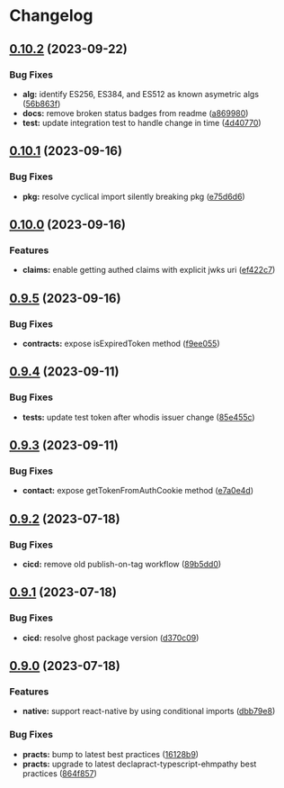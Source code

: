 # Changelog

## [0.10.2](https://github.com/whodisio/simple-jwt-auth/compare/v0.10.1...v0.10.2) (2023-09-22)


### Bug Fixes

* **alg:** identify ES256, ES384, and ES512 as known asymetric algs ([56b863f](https://github.com/whodisio/simple-jwt-auth/commit/56b863f13a086c8a2f2035bf2805041773d9f88b))
* **docs:** remove broken status badges from readme ([a869980](https://github.com/whodisio/simple-jwt-auth/commit/a86998036fd8866a30a583e9a96412eb44337614))
* **test:** update integration test to handle change in time ([4d40770](https://github.com/whodisio/simple-jwt-auth/commit/4d40770d07bf8ec0ec7c9200e18c87b3f95c7c0f))

## [0.10.1](https://github.com/whodisio/simple-jwt-auth/compare/v0.10.0...v0.10.1) (2023-09-16)


### Bug Fixes

* **pkg:** resolve cyclical import silently breaking pkg ([e75d6d6](https://github.com/whodisio/simple-jwt-auth/commit/e75d6d62384d8a9231c19070a643fdcd41cbac14))

## [0.10.0](https://github.com/whodisio/simple-jwt-auth/compare/v0.9.5...v0.10.0) (2023-09-16)


### Features

* **claims:** enable getting authed claims with explicit jwks uri ([ef422c7](https://github.com/whodisio/simple-jwt-auth/commit/ef422c7eaceebb06b37eb8c9cb274e8265737363))

## [0.9.5](https://github.com/whodisio/simple-jwt-auth/compare/v0.9.4...v0.9.5) (2023-09-16)


### Bug Fixes

* **contracts:** expose isExpiredToken method ([f9ee055](https://github.com/whodisio/simple-jwt-auth/commit/f9ee055f61004051cd55fb2cce9994c08f568e3f))

## [0.9.4](https://github.com/whodisio/simple-jwt-auth/compare/v0.9.3...v0.9.4) (2023-09-11)


### Bug Fixes

* **tests:** update test token after whodis issuer change ([85e455c](https://github.com/whodisio/simple-jwt-auth/commit/85e455c602f382a06b113685432d2370aeaa37b0))

## [0.9.3](https://github.com/whodisio/simple-jwt-auth/compare/v0.9.2...v0.9.3) (2023-09-11)


### Bug Fixes

* **contact:** expose getTokenFromAuthCookie method ([e7a0e4d](https://github.com/whodisio/simple-jwt-auth/commit/e7a0e4d6bf2c0ced131dc4fb2979833c8b9799d5))

## [0.9.2](https://github.com/whodisio/simple-jwt-auth/compare/v0.9.1...v0.9.2) (2023-07-18)


### Bug Fixes

* **cicd:** remove old publish-on-tag workflow ([89b5dd0](https://github.com/whodisio/simple-jwt-auth/commit/89b5dd03f071c0adde4aaaac25582a5dae4a6d67))

## [0.9.1](https://github.com/whodisio/simple-jwt-auth/compare/v0.9.0...v0.9.1) (2023-07-18)


### Bug Fixes

* **cicd:** resolve ghost package version ([d370c09](https://github.com/whodisio/simple-jwt-auth/commit/d370c09ef312960bb98546f027459f6b7dc6cf0a))

## [0.9.0](https://github.com/whodisio/simple-jwt-auth/compare/v0.8.0...v0.9.0) (2023-07-18)


### Features

* **native:** support react-native by using conditional imports ([dbb79e8](https://github.com/whodisio/simple-jwt-auth/commit/dbb79e890a3598c8d55e94c9380ff8c274bcd2ef))


### Bug Fixes

* **practs:** bump to latest best practices ([16128b9](https://github.com/whodisio/simple-jwt-auth/commit/16128b9fedc955f8ef2e9fce9c65e2f99a9c91aa))
* **practs:** upgrade to latest declapract-typescript-ehmpathy best practices ([864f857](https://github.com/whodisio/simple-jwt-auth/commit/864f857e970a4494165dec8127dca202d9b0f094))
